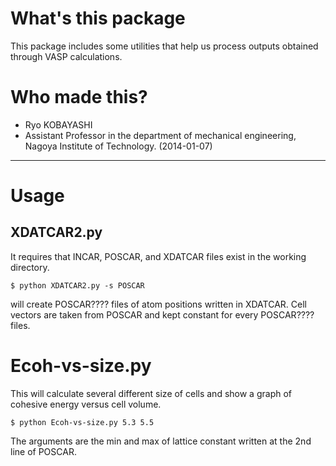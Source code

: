 # What's this package
This package includes some utilities that help us process outputs 
obtained through VASP calculations.

# Who made this?
* Ryo KOBAYASHI
* Assistant Professor in the department of mechanical engineering, Nagoya Institute of Technology. (2014-01-07)

------

# Usage

## XDATCAR2.py
It requires that INCAR, POSCAR, and XDATCAR files exist in the working directory.
```
$ python XDATCAR2.py -s POSCAR
```
will create POSCAR???? files of atom positions written in XDATCAR.
Cell vectors are taken from POSCAR and kept constant for every POSCAR???? files.


# Ecoh-vs-size.py
This will calculate several different size of cells and show a graph of cohesive energy versus cell volume.
```
$ python Ecoh-vs-size.py 5.3 5.5
```
The arguments are the min and max of lattice constant written at the 2nd line of POSCAR.
